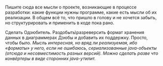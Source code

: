 Пишите сюда все мысли о проекте, возникающие в процессе разработки: какие функции нужны программе, какие есть мысли об их реализации. В общем всё то, что пришло в голову и не хочется забыть, но структурировать и применить в коде пока рано.

Сделать Одзюбитель. Раздобыть\разреверсить формат хранения данных в диаграммерах Дзюбы и добавить их поддержку. Просто, чтобы было. _Мысль интересная, но вряд ли реализуемая, ибо «форматы» у него, если не ошибаюсь, сериализованные java-объекты (отсюда и несовместимость разных версий). Можно сделать разве что конвёртеры в виде сторонних java-утилит._
